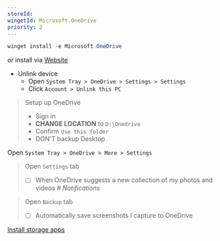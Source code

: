 ```yaml
---
storeId: 
wingetId: Microsoft.OneDrive
priority: 2
---
```



```powershell
winget install -e Microsoft.OneDrive
```

or install via [Website](https://go.microsoft.com/fwlink/p/?LinkID=2182910&clcid=0x407)

- Unlink device
    - Open `System Tray > OneDrive > Settings > Settings`
    - Click `Account > Unlink this PC`

> Setup up OneDrive
> - Sign in
> - **CHANGE LOCATION** to `D:\Onedrive`
> - Confirm `Use this folder`
> - DON'T backup Desktop

Open `System Tray > OneDrive > More > Settings`
> Open `Settings` tab
> - [ ] When OneDrive suggests a new collection of my photos and videos _# Notifications_

> Open `Backup` tab
> - [ ] Automatically save screenshots I capture to OneDrive



[Install storage apps](../notes/Install%20storage%20apps.md)